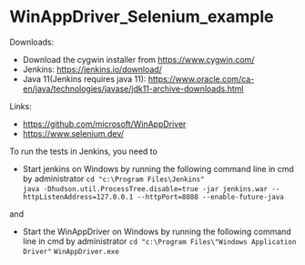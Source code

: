 # WinAppDriver_Selenium_example

Downloads:
- Download the cygwin installer from https://www.cygwin.com/
- Jenkins: https://jenkins.io/download/
- Java 11(Jenkins requires java 11): https://www.oracle.com/ca-en/java/technologies/javase/jdk11-archive-downloads.html

Links:
- https://github.com/microsoft/WinAppDriver
- https://www.selenium.dev/


To run the tests in Jenkins, you need to

- Start jenkins on Windows by running the following command line in cmd by administrator
```cd "c:\Program Files\Jenkins"```       
```java -Dhudson.util.ProcessTree.disable=true -jar jenkins.war --httpListenAddress=127.0.0.1 --httpPort=8088 --enable-future-java```  

and

- Start the WinAppDriver on Windows by running the following command line in cmd by administrator
```cd "c:\Program Files\"Windows Application Driver"```
```WinAppDriver.exe```